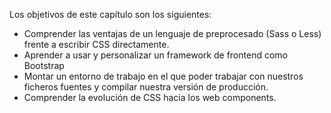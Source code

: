 Los objetivos de este capítulo son los siguientes:
- Comprender las ventajas de un lenguaje de preprocesado (Sass o Less) frente a escribir CSS directamente.
- Aprender a usar y personalizar un framework de frontend como Bootstrap
- Montar un entorno de trabajo en el que poder trabajar con nuestros ficheros fuentes y compilar nuestra versión de producción. 
- Comprender la evolución de CSS hacia los web components.